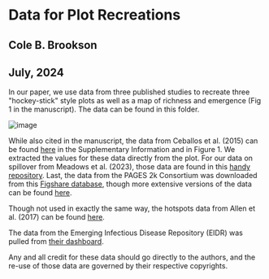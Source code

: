 # Data for Plot Recreations 
## Cole B. Brookson
## July, 2024

In our paper, we use data from three published studies to recreate three "hockey-stick" style plots as well as a map of richness and emergence (Fig 1 in the manuscript). The data can be found in this folder. 

![image]("./figs/fig-1/figure-1.png")

While also cited in the manuscript, the data from Ceballos et al. (2015) can be found [here](https://www.science.org/doi/10.1126/sciadv.1400253) in the Supplementary Information and in Figure 1. We extracted the values for these data directly from the plot. For our data on spillover from Meadows et al. (2023), those data are found in this [handy repository](https://github.com/concentricbyginkgo/zoonotic_spillover_trend). Last, the data from the PAGES 2k Consortium was downloaded from this [Figshare database](https://figshare.com/articles/dataset/Reconstruction_ensemble_median_and_95_range/8143094), though more extensive versions of the data can be found [here](https://www.ncei.noaa.gov/access/paleo-search/study/21171). 

Though not used in exactly the same way, the hotspots data from Allen et al. (2017) can be found [here](https://www.nature.com/articles/s41467-017-00923-8).

The data from the Emerging Infectious Disease Repository (EIDR) was pulled from [their dashboard](https://eidr.ecohealthalliance.org/event-map).

Any and all credit for these data should go directly to the authors, and the re-use of those data are governed by their respective copyrights. 
